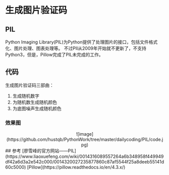 # 生成图片验证码
## PIL
Python Imaging Library(PIL)为Python提供了处理图片的接口，包括文件格式化、图片处理、图表处理等。
不过PIl从2009年开始就不更新了，不支持Python3，但是，Pillow完成了PIL未完成的工作。
## 代码
生成图片验证码三部曲：
1. 生成随机数字
2. 为随机数生成随机颜色
3. 为底图噪声生成随机颜色
### 效果图
<center>![image](https://github.com/hustqb/PythonWork/tree/master/dailycoding/PIL/code.jpg)</center>
## 参考
[廖雪峰的官方网站——PIL](https://www.liaoxuefeng.com/wiki/0014316089557264a6b348958f449949df42a6d3a2e542c000/0014320027235877860c87af5544f25a8deeb55141d60c5000)
[Pillow](https://pillow.readthedocs.io/en/4.3.x/)